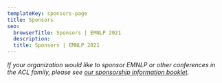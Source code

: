 ```yaml
---
templateKey: sponsors-page
title: Sponsors
seo:
  browserTitle: Sponsors | EMNLP 2021
  description: 
  title: Sponsors | EMNLP 2021
---
```




*If your organization would like to sponsor EMNLP or other conferences in the ACL family, please see [our sponsorship information booklet](files/ACL-2021-Sponsorship-booklet.pdf).*
